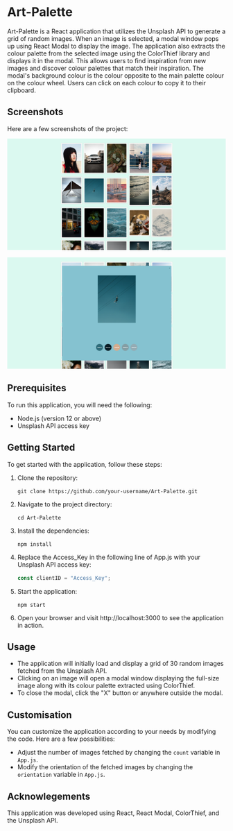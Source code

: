 # Art-Palette

Art-Palette is a React application that utilizes the Unsplash API to generate a grid of random images. When an image is selected, a modal window pops up using React Modal to display the image. The application also extracts the colour palette from the selected image using the ColorThief library and displays it in the modal. This allows users to find inspiration from new images and discover colour palettes that match their inspiration. The modal's background colour is the colour opposite to the main palette colour on the colour wheel. Users can click on each colour to copy it to their clipboard.

## Screenshots

Here are a few screenshots of the project:

![Screenshot 1](./screenshots/Palette1.PNG)

![Screenshot 2](./screenshots/Palette2.PNG)

## Prerequisites

To run this application, you will need the following:

- Node.js (version 12 or above)
- Unsplash API access key

## Getting Started

To get started with the application, follow these steps:

1. Clone the repository:

   ```shell
   git clone https://github.com/your-username/Art-Palette.git
   ```

2. Navigate to the project directory:

   ```shell
   cd Art-Palette
   ```

3. Install the dependencies:

   ```shell
   npm install
   ```

4. Replace the Access_Key in the following line of App.js with your Unsplash API access key:

   ```javascript
   const clientID = "Access_Key";
   ```

5. Start the application:

   ```shell
   npm start
   ```

6. Open your browser and visit http://localhost:3000 to see the application in action.

## Usage

* The application will initially load and display a grid of 30 random images fetched from the Unsplash API.
* Clicking on an image will open a modal window displaying the full-size image along with its colour palette extracted using ColorThief.
* To close the modal, click the "X" button or anywhere outside the modal.

## Customisation

You can customize the application according to your needs by modifying the code. Here are a few possibilities:

* Adjust the number of images fetched by changing the `count` variable in `App.js`.
* Modify the orientation of the fetched images by changing the `orientation` variable in `App.js`.

## Acknowlegements
This application was developed using React, React Modal, ColorThief, and the Unsplash API.
